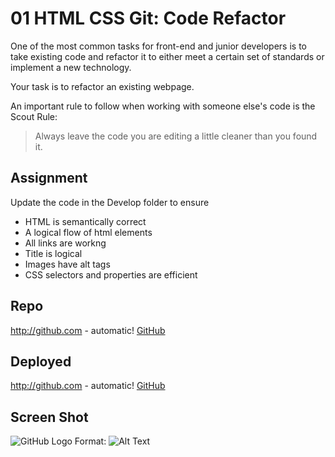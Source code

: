 # 01 HTML CSS Git: Code Refactor

One of the most common tasks for front-end and junior developers is to take existing code and refactor it to either meet a certain set of standards or implement a new technology.

Your task is to refactor an existing webpage. 

An important rule to follow when working with someone else's code is the Scout Rule:

> Always leave the code you are editing a little cleaner than you found it.

## Assignment

Update the code in the Develop folder to ensure

 * HTML is semantically correct
 * A logical flow of html elements
 * All links are workng
 * Title is logical
 * Images have alt tags
 * CSS selectors and properties are efficient

## Repo

http://github.com - automatic!
[GitHub](https://github.com/scibettas1/code_refractor)

## Deployed

http://github.com - automatic!
[GitHub](https://scibettas1.github.io/code_refractor/)

## Screen Shot

![GitHub Logo](/images/screen_shot.png)
Format: ![Alt Text](url)

